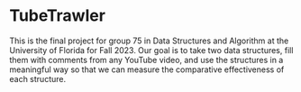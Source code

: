 # TubeTrawler
This is the final project for group 75 in Data Structures and Algorithm at the University of Florida for Fall 2023. Our goal is to take two data structures, fill them with comments from any YouTube video, and use the structures in a meaningful way so that we can measure the comparative effectiveness of each structure.
